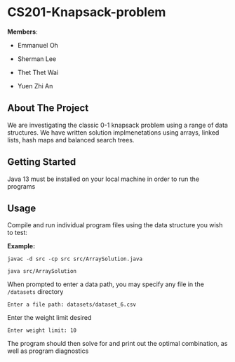 # CS201-Knapsack-problem

**Members**: 

* Emmanuel Oh 

* Sherman Lee

* Thet Thet Wai

* Yuen Zhi An

## About The Project

We are investigating the classic 0-1 knapsack problem using a range of data structures. We have written solution implmenetations using arrays, 
linked lists, hash maps and balanced search trees.

## Getting Started

Java 13 must be installed on your local machine in order to run the programs

## Usage

Compile and run individual program files using the data structure you wish to test:

**Example:**

`javac -d src -cp src src/ArraySolution.java`

`java src/ArraySolution`

When prompted to enter a data path, you may specify any file in the `/datasets` directory

`Enter a file path: datasets/dataset_6.csv`

Enter the weight limit desired

`Enter weight limit: 10`

The program should then solve for and print out the optimal combination, as well as program diagnostics
